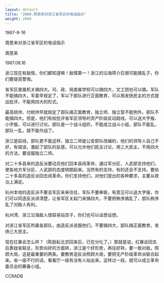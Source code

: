```yaml
---
layout: default
title: "2660.周恩来对浙江省军区的电话指示"
weight: 2660
---
```


1967-8-16

周恩来对浙江省军区的电话指示

周恩来

1967.08.16

浙江现在有敌情，你们都知道嘛！敌情第一！浙江的沿海蒋介石很可能搞乱子，你们要提高警惕。

省军区直属机关搞四大。司、政、局直属学校可以搞四大，文工团也可以搞。军队不能搞四大，军委早规定了，军以下部队进行正面教育，可以用发扬民主的方式提出批评，不能用四大的形式。

最高统帅、付统帅早就规定了部队搞正面教育，独立师、独立营不能例外，部队不能搞四大。但是，他们有权批评省军区领导的资产阶级反动路线，可以送大字报、小字报，可以进行讨论。部队是一个战斗组织，不能成立战斗小组，部队不能乱，部队一乱，就不能作战了。

浙江是前线，部队更不能这样，独立二师是公安部队改编的，他们的领导人自己不好，有错误，激起了部队的反感，可以允许他们民主讨论，用三大民主，不用四大的方法，要说服独立二师。

对二十多县来的造反派要动员他们回本县闹革命，通过军分区、人武部支持他们，使各地方军分区、人武部的态度明朗起来。当然有的支持，有的还会不支持。要劝二十多县的造反派回去闹革命。你们支持他们，对他们提出的各种要求，主要从政治上满足。

杭州本地的造反派不要去军区来来往往，军队不要串联，有意见可以送大字报，你们可以同造反派讲清楚，让省军区关起门来搞四大，不要把秩序搞乱了，部队秩序乱了对敌人有利。

杭州湾、浙江沿海敌人很容易钻空子，你们也可以设想设想。

对浙江省军区所属各部队，由造反派说服他们。不要搞四大，部队搞正面教育，发扬三大民主。

现在红暴会怎么样？（陈励耘北京回来后，已在分化了。）那就是说，红暴会回去后靠拢省联总，形势向好的方面转，浙江是个好形势，再往好转，要一致对敌，照顾大局，这是最重要的两条。要教育造反派照顾大局，要把无产阶级革命派联合起来。省一级不行的话，看看厅一级有没有人站出来。这样过一段，就可以成立革命委员会的筹备小组。

CCRADB

